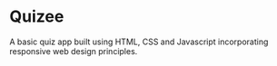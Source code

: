# Quizee
A basic quiz app built using HTML, CSS and Javascript incorporating responsive web design principles.
